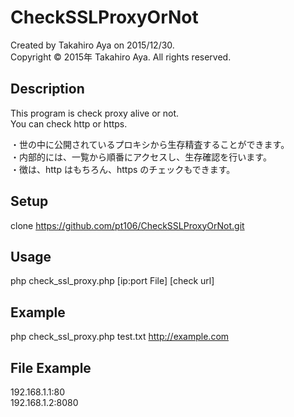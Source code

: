 # CheckSSLProxyOrNot
Created by Takahiro Aya on 2015/12/30.  
Copyright © 2015年 Takahiro Aya. All rights reserved.  
  
## Description
This program is check proxy alive or not.  
You can check http or https.  
  
・世の中に公開されているプロキシから生存精査することができます。  
・内部的には、一覧から順番にアクセスし、生存確認を行います。  
・徴は、http はもちろん、https のチェックもできます。  
  
## Setup
clone https://github.com/pt106/CheckSSLProxyOrNot.git  
  
## Usage
php check_ssl_proxy.php [ip:port File] [check url]  
  
## Example
php check_ssl_proxy.php test.txt http://example.com  
  
## File Example
192.168.1.1:80  
192.168.1.2:8080  

